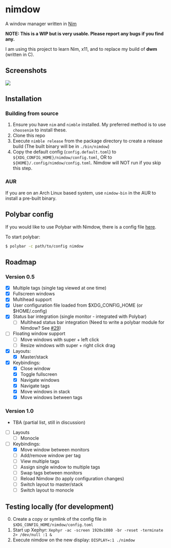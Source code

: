 # nimdow

A window manager written in [Nim](https://nim-lang.org/)

**NOTE: This is a WIP but is very usable. Please report any bugs if you find any.**

I am using this project to learn Nim, x11, and to replace my build of **dwm** (written in C).

## Screenshots

![](https://user-images.githubusercontent.com/34498340/82363615-0ee58880-99dc-11ea-8290-fec33849095c.png)

## Installation

### Building from source

1. Ensure you have `nim` and `nimble` installed. My preferred method is to use `choosenim` to install these.
2. Clone this repo
3. Execute `nimble release` from the package directory to create a release build (The built binary will be in `./bin/nimdow`)
4. Copy the default config (`config.default.toml`) to `${XDG_CONFIG_HOME}/nimdow/config.toml`, OR to `${HOME}/.config/nimdow/config.toml`. Nimdow will NOT run if you skip this step.

### AUR

If you are on an Arch Linux based system, use `nimdow-bin` in the AUR to install a pre-built binary.

## Polybar config

If you would like to use Polybar with Nimdow, there is a config file [here](https://github.com/avahe-kellenberger/nimdow/tree/master/polybar).

To start polybar:

```sh
$ polybar -c path/to/config nimdow
```

## Roadmap

### Version 0.5

- [x] Multiple tags (single tag viewed at one time)
- [x] Fullscreen windows
- [x] Multihead support
- [x] User configuration file loaded from $XDG_CONFIG_HOME (or $HOME/.config)
- [x] Status bar integration (single monitor - integrated with Polybar)
  - [ ] Multihead status bar integration (Need to write a polybar module for Nimdow? See [#29](https://github.com/avahe-kellenberger/nimdow/issues/29))
- [ ] Floating window support
  - [ ] Move windows with super + left click
  - [ ] Resize windows with super + right click drag
- [x] Layouts:
  - [x] Master/stack
- [x] Keybindings:
  - [x] Close window
  - [x] Toggle fullscreen
  - [x] Navigate windows
  - [x] Navigate tags
  - [x] Move windows in stack
  - [x] Move windows between tags

### Version 1.0

- TBA (partial list, still in discussion)
- [ ] Layouts
  - [ ] Monocle
- [ ] Keybindings:
  - [x] Move window between monitors
  - [ ] Add/remove window per tag
  - [ ] View multiple tags
  - [ ] Assign single window to multiple tags
  - [ ] Swap tags between monitors
  - [ ] Reload Nimdow (to apply configuration changes)
  - [ ] Switch layout to master/stack
  - [ ] Switch layout to monocle

## Testing locally (for development)

0. Create a copy or symlink of the config file in `$XDG_CONFIG_HOME/nimdow/config.toml`
1. Start up Xephyr: `Xephyr -ac -screen 1920x1080 -br -reset -terminate 2> /dev/null :1 &`
2. Execute nimdow on the new display: `DISPLAY=:1 ./nimdow`


